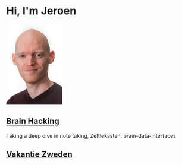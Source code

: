 # Hi, I'm Jeroen  
![thatsme](/jeroen_informeel3.jpg)


## [Brain Hacking](/SecondBrain/Second_Brain_Exploration.md)
Taking a deep dive in note taking, Zettlekasten, brain-data-interfaces  

## [Vakantie Zweden](/VakantieZweden/Vakantie_Zweden_2024.md)  


